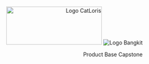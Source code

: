 <div align="right">
<div>
<img src="https://camo.githubusercontent.com/ecd01bfc23af085401e55d9eb2c3601eaf76fa641fbd09c52c64e0d5ffe67dc1/68747470733a2f2f692e6962622e636f2e636f6d2f37345a767239432f6361746c6f7269732d6c6f676f2e706e67" alt="Logo CatLoris" width="250" height="100" style="margin-top: 100;"/>
  
<img src="https://camo.githubusercontent.com/cc8ac09041e35de4ee1aaf77064a490fc9e55e80b4790a5f99692cb1c24b9d81/68747470733a2f2f6c68332e676f6f676c6575736572636f6e74656e742e636f6d2f4a325149304c33764a77763633536d33697349393063747875787a6e7a36376441744a514e32767537776e557577743957632d574937567549687776723079567244506663376b424e3575735a7a37356e44575f6b3936704366635a42786e664e7a76565330673d77363030" alt="Logo Bangkit"/>
</div>

<p>Product Base Capstone</p>
</div>


